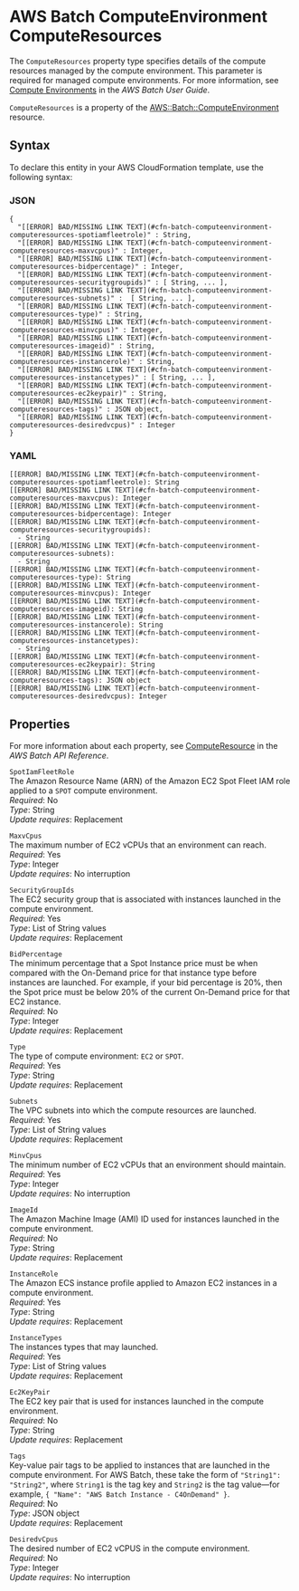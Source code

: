 # AWS Batch ComputeEnvironment ComputeResources<a name="aws-properties-batch-computeenvironment-computeresources"></a>

The `ComputeResources` property type specifies details of the compute resources managed by the compute environment\. This parameter is required for managed compute environments\. For more information, see [ Compute Environments](http://docs.aws.amazon.com/batch/latest/userguide/compute_environments.html) in the *AWS Batch User Guide*\.

`ComputeResources` is a property of the [AWS::Batch::ComputeEnvironment](aws-resource-batch-computeenvironment.md) resource\.

## Syntax<a name="aws-properties-batch-computeenvironment-computeresources-syntax"></a>

To declare this entity in your AWS CloudFormation template, use the following syntax:

### JSON<a name="aws-properties-batch-computeenvironment-computeresources-syntax.json"></a>

```
{
  "[[ERROR] BAD/MISSING LINK TEXT](#cfn-batch-computeenvironment-computeresources-spotiamfleetrole)" : String,
  "[[ERROR] BAD/MISSING LINK TEXT](#cfn-batch-computeenvironment-computeresources-maxvcpus)" : Integer,
  "[[ERROR] BAD/MISSING LINK TEXT](#cfn-batch-computeenvironment-computeresources-bidpercentage)" : Integer,
  "[[ERROR] BAD/MISSING LINK TEXT](#cfn-batch-computeenvironment-computeresources-securitygroupids)" : [ String, ... ],
  "[[ERROR] BAD/MISSING LINK TEXT](#cfn-batch-computeenvironment-computeresources-subnets)" :  [ String, ... ],
  "[[ERROR] BAD/MISSING LINK TEXT](#cfn-batch-computeenvironment-computeresources-type)" : String,
  "[[ERROR] BAD/MISSING LINK TEXT](#cfn-batch-computeenvironment-computeresources-minvcpus)" : Integer,
  "[[ERROR] BAD/MISSING LINK TEXT](#cfn-batch-computeenvironment-computeresources-imageid)" : String,
  "[[ERROR] BAD/MISSING LINK TEXT](#cfn-batch-computeenvironment-computeresources-instancerole)" : String,
  "[[ERROR] BAD/MISSING LINK TEXT](#cfn-batch-computeenvironment-computeresources-instancetypes)" : [ String, ... ],
  "[[ERROR] BAD/MISSING LINK TEXT](#cfn-batch-computeenvironment-computeresources-ec2keypair)" : String,
  "[[ERROR] BAD/MISSING LINK TEXT](#cfn-batch-computeenvironment-computeresources-tags)" : JSON object,
  "[[ERROR] BAD/MISSING LINK TEXT](#cfn-batch-computeenvironment-computeresources-desiredvcpus)" : Integer
}
```

### YAML<a name="aws-properties-batch-computeenvironment-computeresources-syntax.yaml"></a>

```
[[ERROR] BAD/MISSING LINK TEXT](#cfn-batch-computeenvironment-computeresources-spotiamfleetrole): String
[[ERROR] BAD/MISSING LINK TEXT](#cfn-batch-computeenvironment-computeresources-maxvcpus): Integer
[[ERROR] BAD/MISSING LINK TEXT](#cfn-batch-computeenvironment-computeresources-bidpercentage): Integer
[[ERROR] BAD/MISSING LINK TEXT](#cfn-batch-computeenvironment-computeresources-securitygroupids): 
  - String
[[ERROR] BAD/MISSING LINK TEXT](#cfn-batch-computeenvironment-computeresources-subnets): 
  - String
[[ERROR] BAD/MISSING LINK TEXT](#cfn-batch-computeenvironment-computeresources-type): String
[[ERROR] BAD/MISSING LINK TEXT](#cfn-batch-computeenvironment-computeresources-minvcpus): Integer
[[ERROR] BAD/MISSING LINK TEXT](#cfn-batch-computeenvironment-computeresources-imageid): String
[[ERROR] BAD/MISSING LINK TEXT](#cfn-batch-computeenvironment-computeresources-instancerole): String
[[ERROR] BAD/MISSING LINK TEXT](#cfn-batch-computeenvironment-computeresources-instancetypes): 
  - String
[[ERROR] BAD/MISSING LINK TEXT](#cfn-batch-computeenvironment-computeresources-ec2keypair): String
[[ERROR] BAD/MISSING LINK TEXT](#cfn-batch-computeenvironment-computeresources-tags): JSON object
[[ERROR] BAD/MISSING LINK TEXT](#cfn-batch-computeenvironment-computeresources-desiredvcpus): Integer
```

## Properties<a name="aws-properties-batch-computeenvironment-computeresources-properties"></a>

For more information about each property, see [ ComputeResource](http://docs.aws.amazon.com/batch/latest/APIReference/API_ComputeResource.html) in the *AWS Batch API Reference*\.

`SpotIamFleetRole`  
The Amazon Resource Name \(ARN\) of the Amazon EC2 Spot Fleet IAM role applied to a `SPOT` compute environment\.  
 *Required*: No  
*Type*: String  
 *Update requires*: Replacement 

`MaxvCpus`  
The maximum number of EC2 vCPUs that an environment can reach\.  
 *Required*: Yes  
*Type*: Integer  
 *Update requires*: No interruption 

`SecurityGroupIds`  
The EC2 security group that is associated with instances launched in the compute environment\.  
 *Required*: Yes  
*Type*: List of String values  
 *Update requires*: Replacement 

`BidPercentage`  
The minimum percentage that a Spot Instance price must be when compared with the On\-Demand price for that instance type before instances are launched\. For example, if your bid percentage is 20%, then the Spot price must be below 20% of the current On\-Demand price for that EC2 instance\.  
 *Required*: No  
*Type*: Integer  
 *Update requires*: Replacement 

`Type`  
The type of compute environment: `EC2` or `SPOT`\.  
 *Required*: Yes  
*Type*: String  
 *Update requires*: Replacement 

`Subnets`  
The VPC subnets into which the compute resources are launched\.  
 *Required*: Yes  
*Type*: List of String values  
 *Update requires*: Replacement 

`MinvCpus`  
The minimum number of EC2 vCPUs that an environment should maintain\.  
 *Required*: Yes  
*Type*: Integer  
 *Update requires*: No interruption 

`ImageId`  
The Amazon Machine Image \(AMI\) ID used for instances launched in the compute environment\.  
 *Required*: No  
*Type*: String  
 *Update requires*: Replacement 

`InstanceRole`  
The Amazon ECS instance profile applied to Amazon EC2 instances in a compute environment\.  
 *Required*: Yes  
*Type*: String  
 *Update requires*: Replacement 

`InstanceTypes`  
The instances types that may launched\.  
 *Required*: Yes  
*Type*: List of String values  
 *Update requires*: Replacement 

`Ec2KeyPair`  
The EC2 key pair that is used for instances launched in the compute environment\.  
 *Required*: No  
*Type*: String  
 *Update requires*: Replacement 

`Tags`  
Key\-value pair tags to be applied to instances that are launched in the compute environment\. For AWS Batch, these take the form of `"String1": "String2"`, where `String1` is the tag key and `String2` is the tag value—for example, `{ "Name": "AWS Batch Instance - C4OnDemand" }`\.  
 *Required*: No  
*Type*: JSON object  
 *Update requires*: Replacement 

`DesiredvCpus`  
The desired number of EC2 vCPUS in the compute environment\.  
 *Required*: No  
*Type*: Integer  
 *Update requires*: No interruption 